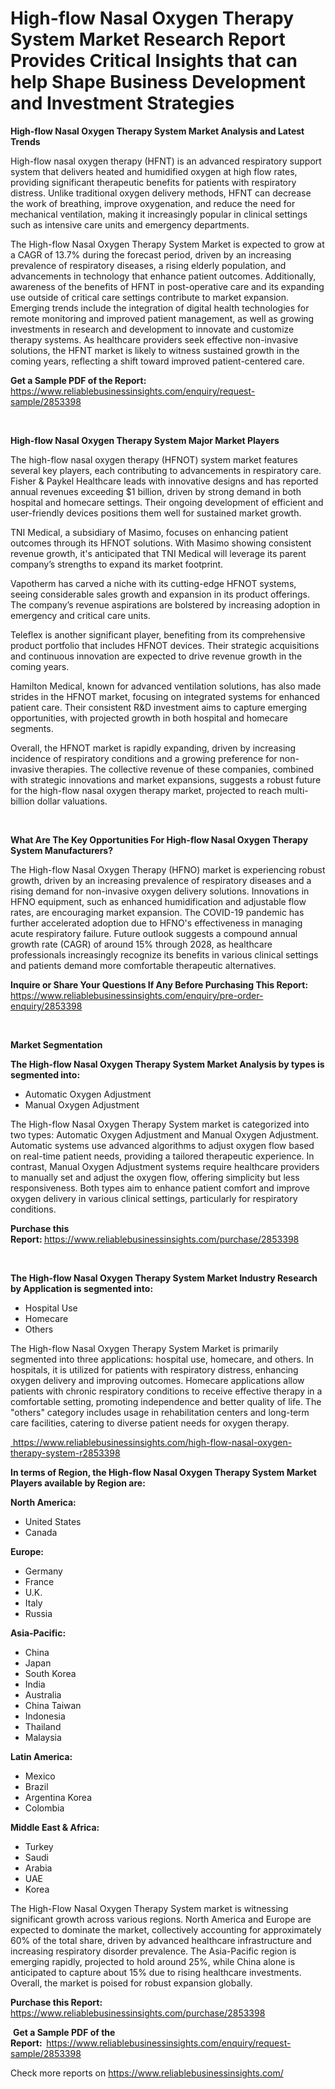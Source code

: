 <p><h1>High-flow Nasal Oxygen Therapy System Market Research Report Provides Critical Insights that can help Shape Business Development and Investment Strategies</h1></p><p><strong>High-flow Nasal Oxygen Therapy System Market Analysis and Latest Trends</strong></p>
<p><p>High-flow nasal oxygen therapy (HFNT) is an advanced respiratory support system that delivers heated and humidified oxygen at high flow rates, providing significant therapeutic benefits for patients with respiratory distress. Unlike traditional oxygen delivery methods, HFNT can decrease the work of breathing, improve oxygenation, and reduce the need for mechanical ventilation, making it increasingly popular in clinical settings such as intensive care units and emergency departments.</p><p>The High-flow Nasal Oxygen Therapy System Market is expected to grow at a CAGR of 13.7% during the forecast period, driven by an increasing prevalence of respiratory diseases, a rising elderly population, and advancements in technology that enhance patient outcomes. Additionally, awareness of the benefits of HFNT in post-operative care and its expanding use outside of critical care settings contribute to market expansion. Emerging trends include the integration of digital health technologies for remote monitoring and improved patient management, as well as growing investments in research and development to innovate and customize therapy systems. As healthcare providers seek effective non-invasive solutions, the HFNT market is likely to witness sustained growth in the coming years, reflecting a shift toward improved patient-centered care.</p></p>
<p><strong>Get a Sample PDF of the Report:&nbsp;</strong> <a href="https://www.reliablebusinessinsights.com/enquiry/request-sample/2853398?utm_campaign=2319&utm_medium=2&utm_source=Github&utm_content=ia&utm_term=11032025&utm_id=high-flow-nasal-oxygen-therapy-system">https://www.reliablebusinessinsights.com/enquiry/request-sample/2853398</a></p>
<p>&nbsp;</p>
<p><strong>High-flow Nasal Oxygen Therapy System Major Market Players</strong></p>
<p><p>The high-flow nasal oxygen therapy (HFNOT) system market features several key players, each contributing to advancements in respiratory care. Fisher & Paykel Healthcare leads with innovative designs and has reported annual revenues exceeding $1 billion, driven by strong demand in both hospital and homecare settings. Their ongoing development of efficient and user-friendly devices positions them well for sustained market growth.</p><p>TNI Medical, a subsidiary of Masimo, focuses on enhancing patient outcomes through its HFNOT solutions. With Masimo showing consistent revenue growth, it's anticipated that TNI Medical will leverage its parent company’s strengths to expand its market footprint.</p><p>Vapotherm has carved a niche with its cutting-edge HFNOT systems, seeing considerable sales growth and expansion in its product offerings. The company’s revenue aspirations are bolstered by increasing adoption in emergency and critical care units.</p><p>Teleflex is another significant player, benefiting from its comprehensive product portfolio that includes HFNOT devices. Their strategic acquisitions and continuous innovation are expected to drive revenue growth in the coming years.</p><p>Hamilton Medical, known for advanced ventilation solutions, has also made strides in the HFNOT market, focusing on integrated systems for enhanced patient care. Their consistent R&D investment aims to capture emerging opportunities, with projected growth in both hospital and homecare segments.</p><p>Overall, the HFNOT market is rapidly expanding, driven by increasing incidence of respiratory conditions and a growing preference for non-invasive therapies. The collective revenue of these companies, combined with strategic innovations and market expansions, suggests a robust future for the high-flow nasal oxygen therapy market, projected to reach multi-billion dollar valuations.</p></p>
<p>&nbsp;</p>
<p><strong>What Are The Key Opportunities For High-flow Nasal Oxygen Therapy System Manufacturers?</strong></p>
<p><p>The High-flow Nasal Oxygen Therapy (HFNO) market is experiencing robust growth, driven by an increasing prevalence of respiratory diseases and a rising demand for non-invasive oxygen delivery solutions. Innovations in HFNO equipment, such as enhanced humidification and adjustable flow rates, are encouraging market expansion. The COVID-19 pandemic has further accelerated adoption due to HFNO's effectiveness in managing acute respiratory failure. Future outlook suggests a compound annual growth rate (CAGR) of around 15% through 2028, as healthcare professionals increasingly recognize its benefits in various clinical settings and patients demand more comfortable therapeutic alternatives.</p></p>
<p><strong>Inquire or Share Your Questions If Any Before Purchasing This Report:</strong> <a href="https://www.reliablebusinessinsights.com/enquiry/pre-order-enquiry/2853398?utm_campaign=2319&utm_medium=2&utm_source=Github&utm_content=ia&utm_term=11032025&utm_id=high-flow-nasal-oxygen-therapy-system">https://www.reliablebusinessinsights.com/enquiry/pre-order-enquiry/2853398</a></p>
<p>&nbsp;</p>
<p><strong>Market Segmentation</strong></p>
<p><strong>The High-flow Nasal Oxygen Therapy System Market Analysis by types is segmented into:</strong></p>
<p><ul><li> Automatic Oxygen Adjustment</li><li>Manual Oxygen Adjustment </li></ul></p>
<p><p>The High-flow Nasal Oxygen Therapy System market is categorized into two types: Automatic Oxygen Adjustment and Manual Oxygen Adjustment. Automatic systems use advanced algorithms to adjust oxygen flow based on real-time patient needs, providing a tailored therapeutic experience. In contrast, Manual Oxygen Adjustment systems require healthcare providers to manually set and adjust the oxygen flow, offering simplicity but less responsiveness. Both types aim to enhance patient comfort and improve oxygen delivery in various clinical settings, particularly for respiratory conditions.</p></p>
<p><strong>Purchase this Report:&nbsp;</strong><a href="https://www.reliablebusinessinsights.com/purchase/2853398?utm_campaign=2319&utm_medium=2&utm_source=Github&utm_content=ia&utm_term=11032025&utm_id=high-flow-nasal-oxygen-therapy-system">https://www.reliablebusinessinsights.com/purchase/2853398</a></p>
<p>&nbsp;</p>
<p><strong>The High-flow Nasal Oxygen Therapy System Market Industry Research by Application is segmented into:</strong></p>
<p><ul><li> Hospital Use</li><li>Homecare</li><li>Others </li></ul></p>
<p><p>The High-flow Nasal Oxygen Therapy System Market is primarily segmented into three applications: hospital use, homecare, and others. In hospitals, it is utilized for patients with respiratory distress, enhancing oxygen delivery and improving outcomes. Homecare applications allow patients with chronic respiratory conditions to receive effective therapy in a comfortable setting, promoting independence and better quality of life. The "others" category includes usage in rehabilitation centers and long-term care facilities, catering to diverse patient needs for oxygen therapy.</p></p>
<p><a href="https://www.reliablebusinessinsights.com/high-flow-nasal-oxygen-therapy-system-r2853398?utm_campaign=2319&utm_medium=2&utm_source=Github&utm_content=ia&utm_term=11032025&utm_id=high-flow-nasal-oxygen-therapy-system">&nbsp;https://www.reliablebusinessinsights.com/high-flow-nasal-oxygen-therapy-system-r2853398</a></p>
<p><strong>In terms of Region, the High-flow Nasal Oxygen Therapy System Market Players available by Region are:</strong></p>
<p>
    <p> <strong> North America: </strong>
        <ul>
            <li>United States</li>
            <li>Canada</li>
        </ul>
        </p> 
    <p> <strong> Europe: </strong>
        <ul>
            <li>Germany</li>
            <li>France</li>
            <li>U.K.</li>
            <li>Italy</li>
            <li>Russia</li>
        </ul>
        </p> 
    <p> <strong> Asia-Pacific: </strong>
        <ul>
            <li>China</li>
            <li>Japan</li>
            <li>South Korea</li>
            <li>India</li>
            <li>Australia</li>
            <li>China Taiwan</li>
            <li>Indonesia</li>
            <li>Thailand</li>
            <li>Malaysia</li>
        </ul>
        </p> 
    <p> <strong> Latin America: </strong>
        <ul>
            <li>Mexico</li>
            <li>Brazil</li>
            <li>Argentina Korea</li>
            <li>Colombia</li>
        </ul>
        </p> 
    <p> <strong> Middle East & Africa: </strong>
        <ul>
            <li>Turkey</li>
            <li>Saudi</li>
            <li>Arabia</li>
            <li>UAE</li>
            <li>Korea</li>
        </ul>
    </p>
    </p>
<p><p>The High-Flow Nasal Oxygen Therapy System market is witnessing significant growth across various regions. North America and Europe are expected to dominate the market, collectively accounting for approximately 60% of the total share, driven by advanced healthcare infrastructure and increasing respiratory disorder prevalence. The Asia-Pacific region is emerging rapidly, projected to hold around 25%, while China alone is anticipated to capture about 15% due to rising healthcare investments. Overall, the market is poised for robust expansion globally.</p></p>
<p><strong>Purchase this Report: </strong><a href="https://www.reliablebusinessinsights.com/purchase/2853398?utm_campaign=2319&utm_medium=2&utm_source=Github&utm_content=ia&utm_term=11032025&utm_id=high-flow-nasal-oxygen-therapy-system">https://www.reliablebusinessinsights.com/purchase/2853398</a></p>
<p>&nbsp;<strong>Get a Sample PDF of the Report:&nbsp;&nbsp;</strong><a href="https://www.reliablebusinessinsights.com/enquiry/request-sample/2853398?utm_campaign=2319&utm_medium=2&utm_source=Github&utm_content=ia&utm_term=11032025&utm_id=high-flow-nasal-oxygen-therapy-system">https://www.reliablebusinessinsights.com/enquiry/request-sample/2853398</a></p>
<p><strong></strong></p>
<p>Check more reports on <a href="https://www.reliablebusinessinsights.com/?utm_campaign=2319&utm_medium=2&utm_source=Github&utm_content=ia&utm_term=11032025&utm_id=high-flow-nasal-oxygen-therapy-system">https://www.reliablebusinessinsights.com/</a></p>